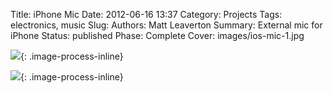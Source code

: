 Title: iPhone Mic
Date: 2012-06-16 13:37
Category: Projects
Tags: electronics, music
Slug:
Authors: Matt Leaverton
Summary: External mic for iPhone
Status: published
Phase: Complete
Cover: images/ios-mic-1.jpg

![](/images/ios-mic-3.jpg){: .image-process-inline}

![](/images/ios-mic-2.jpg){: .image-process-inline}
